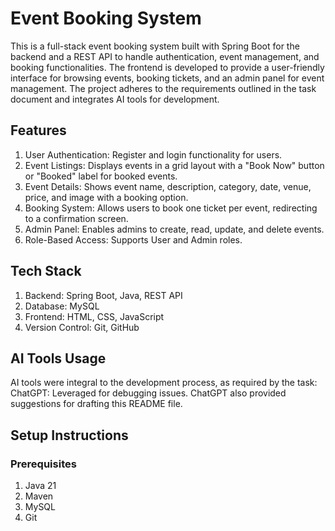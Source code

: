 # Event Booking System
This is a full-stack event booking system built with Spring Boot for the backend and a REST API to handle authentication, event management, and booking functionalities.
The frontend is developed to provide a user-friendly interface for browsing events, booking tickets, and an admin panel for event management. The project adheres to the requirements outlined in the task document and integrates AI tools for development.

## Features
1. User Authentication: Register and login functionality for users.
2. Event Listings: Displays events in a grid layout with a "Book Now" button or "Booked" label for booked events.
3. Event Details: Shows event name, description, category, date, venue, price, and image with a booking option.
4. Booking System: Allows users to book one ticket per event, redirecting to a confirmation screen.
5. Admin Panel: Enables admins to create, read, update, and delete events.
6. Role-Based Access: Supports User and Admin roles.


## Tech Stack
1. Backend: Spring Boot, Java, REST API
2. Database: MySQL
3. Frontend: HTML, CSS, JavaScript
4. Version Control: Git, GitHub

## AI Tools Usage
AI tools were integral to the development process, as required by the task:
ChatGPT: Leveraged for debugging issues. ChatGPT also provided suggestions for drafting this README file.

## Setup Instructions
### Prerequisites
1. Java 21
2. Maven
3. MySQL
4. Git
